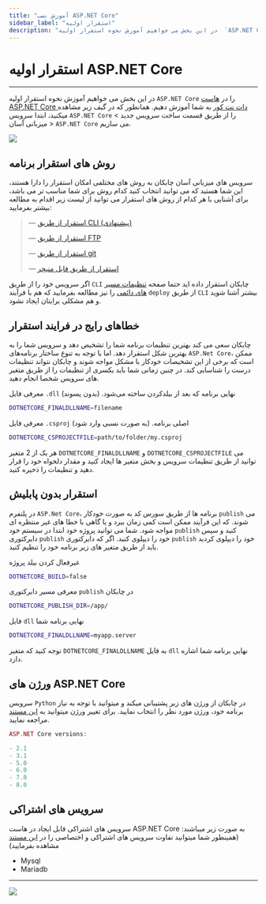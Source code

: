 ```yaml
---
title: "آموزش نصب ASP.NET Core"
sidebar_label: "استقرار اولیه"
description: "در این بخش می خواهیم آموزش نحوه استقرار اولیه  `ASP.NET Core` را در هاست ASP.NET Core دات نت کور به شما آموزش دهیم."
---
```


# استقرار اولیه ASP.NET Core
---

در این بخش می خواهیم آموزش نحوه استقرار اولیه  `ASP.NET Core` را در [هاست ASP.NET Core دات نت کور](https://chabokan.net/cloud-hosting/aspnet-core/) به شما آموزش دهیم.
همانطور که در گیف زیر مشاهده میکنید، ابتدا سرویس `ASP.NET Core` را از طریق قسمت ساخت سرویس جدید > میزبانی آسان > `ASP.NET Core` می سازیم.

![](https://s1.chabokan.net/docs/gifs/asp.net-core-install.gif)

## روش های استقرار برنامه

سرویس های میزبانی آسان چابکان به روش های مختلفی امکان استقرار را دارا هستند، این شما هستید که می توانید انتخاب کنید کدام روش برای شما مناسب تر می باشد، برای آشنایی با هر کدام از روش های استقرار می توانید از لیست زیر اقدام به مطالعه بیشتر بفرمایید:

> —  [استقرار از طریق CLI (پیشنهادی)](https://docs.chabokan.net/deploy/cli)
>
> —  [استقرار از طریق FTP](https://docs.chabokan.net/deploy/ftp/)
>
> —  [استقرار از طریق git](https://docs.chabokan.net/deploy/git/)
>
> —  [استقرار از طریق فایل منیجر](https://docs.chabokan.net/deploy/file-manager/)

اگر سرویس خود را از طریق `CLI` چابکان استقرار داده اید حتما صفحه [تنظیمات مسیر های دائمی](https://docs.chabokan.net/features/permanent-path/) را نیز مطالعه بفرمایید که هم با فرآیند `deploy` از طریق `CLI` بیشتر آشنا شوید و هم مشکلی برایتان ایجاد نشود.

## خطاهای رایج در فرایند استقرار

چابکان سعی می کند بهترین تنظیمات برنامه شما را تشخیص دهد و سرویس شما را به بهترین شکل استقرار دهد. اما با توجه به تنوع ساختار برنامه‌های `ASP.Net Core`، ممکن است که برخی از این تشخیصات خودکار با مشکل مواجه شوند و چابکان نتواند تنظیمات درست را شناسایی کند. در چنین زمانی شما باید یکسری از تنظیمات را از طریق متغیر های سرویس شخصا انجام دهید.

معرفی فایل `.dll` نهایی برنامه که بعد از بیلدکردن ساخته می‌شود. (بدون پسوند)

```bash
DOTNETCORE_FINALDLLNAME=filename
```

معرفی فایل `.csproj` اصلی برنامه. (به صورت نسبی وارد شود)

```bash
DOTNETCORE_CSPROJECTFILE=path/to/folder/my.csproj
```

هر یک از 2 متغیر `DOTNETCORE_FINALDLLNAME` و `DOTNETCORE_CSPROJECTFILE` می توانید از طریق تنظیمات سرویس و بخش متغیر ها ایجاد کنید و مقدار دلخواه خود را قرار دهید و تنظیمات را ذخیره کنید.

## استقرار بدون پابلیش

در پلتفرم `ASP.Net Core`، برنامه ها از طریق سورس کد به صورت خودکار `publish` می شوند. که این فرآیند ممکن است کمی زمان ببرد و یا گاهی با خطا های غیر منتظره ای مواجه شود. شما می توانید پروژه خود ابتدا در سیستم خود `publish` کنید و سپس دایرکتوری `publish` خود را دیپلوی کنید. اگر که دایرکتوری `publish` خود را دیپلوی کردید باید از طریق متغیر های زیر برنامه خود را تنظیم کنید.

غیرفعال کردن بیلد پروژه

```bash
DOTNETCORE_BUILD=false
```

معرفی مسیر دایرکتوری `publish` در چابکان

```bash
DOTNETCORE_PUBLISH_DIR=/app/
```

فایل `dll` نهایی برنامه شما

```bash
DOTNETCORE_FINALDLLNAME=myapp.server
```

توجه کنید که متغیر `DOTNETCORE_FINALDLLNAME` به فایل `dll` نهایی برنامه شما اشاره دارد.

## ورژن های ASP.NET Core

سرویس `Python` در چابکان از ورژن های زیر پشتیبانی میکند و میتوانید با توجه به نیاز برنامه خود، ورژن مورد نظر را انتخاب نمایید. برای تغییر ورژن میتوانید به [این مستند](https://docs.chabokan.net/simple-hosting/dotnetcore/more/#تغییر-ورژن-aspnet-core) مراجعه نمایید.

```php
ASP.NET Core versions:

- 2.1
- 3.1
- 5.0
- 6.0
- 7.0
- 8.0
```

## سرویس های اشتراکی

سرویس های اشتراکی قابل ایجاد در هاست ASP.NET Core به صورت زیر میباشند:(همینطور شما میتوانید تفاوت سرویس های اشتراکی و اختصاصی را در [این مستند](https://docs.chabokan.net/general-tips/share-db-vs-dedicated-db/) مشاهده بفرمایید)

- Mysql
- Mariadb

---
<a href="https://hub.chabokan.net/fa/services/create/dotnetcore" ><img src="https://s1.chabokan.net/docs/images/asp.net-banner.png" /></a>